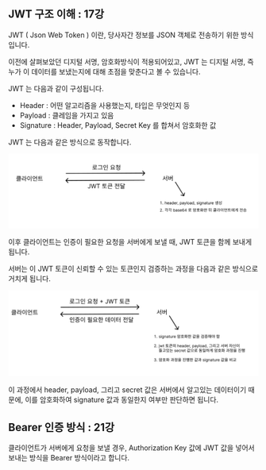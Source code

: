 ## JWT 구조 이해 : 17강

JWT ( Json Web Token ) 이란, 당사자간 정보를 JSON 객체로 전송하기 위한 방식입니다.

이전에 살펴보았던 디지털 서명, 암호화방식이 적용되어있고, JWT 는 디지털 서명, 즉 누가 이 데이터를 보냈는지에 대해 초점을 맞춘다고 볼 수 있습니다.

JWT 는 다음과 같이 구성됩니다.

- Header : 어떤 알고리즘을 사용했는지, 타입은 무엇인지 등
- Payload : 클레임을 가지고 있음
- Signature : Header, Payload, Secret Key 를 합쳐서 암호화한 값

JWT 는 다음과 같은 방식으로 동작합니다.

![Alt text](image.png)

이후 클라이언트는 인증이 필요한 요청을 서버에게 보낼 때, JWT 토큰을 함께 보내게 됩니다.

서버는 이 JWT 토큰이 신뢰할 수 있는 토큰인지 검증하는 과정을 다음과 같은 방식으로 거치게 됩니다.

![Alt text](image-1.png)

이 과정에서 header, payload, 그리고 secret 값은 서버에서 알고있는 데이터이기 때문에, 이를 암호화하여 signature 값과 동일한지 여부만 판단하면 됩니다.

## Bearer 인증 방식 : 21강

클라이언트가 서버에게 요청을 보낼 경우, Authorization Key 값에 JWT 값을 넣어서 보내는 방식을 Bearer 방식이라고 합니다.